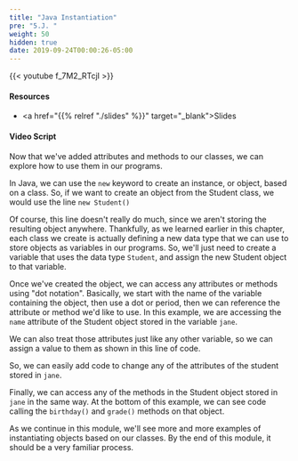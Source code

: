 ```yaml
---
title: "Java Instantiation"
pre: "5.J. "
weight: 50
hidden: true
date: 2019-09-24T00:00:26-05:00
---
```


{{< youtube f_7M2_RTcjI >}}

#### Resources

* <a href="{{% relref "./slides" %}}" target="_blank">Slides</a>

#### Video Script

Now that we've added attributes and methods to our classes, we can explore how to use them in our programs.

In Java, we can use the `new` keyword to create an instance, or object, based on a class. So, if we want to create an object from the Student class, we would use the line `new Student()`

Of course, this line doesn't really do much, since we aren't storing the resulting object anywhere. Thankfully, as we learned earlier in this chapter, each class we create is actually defining a new data type that we can use to store objects as variables in our programs. So, we'll just need to create a variable that uses the data type `Student`, and assign the new Student object to that variable.

Once we've created the object, we can access any attributes or methods using "dot notation". Basically, we start with the name of the variable containing the object, then use a dot or period, then we can reference the attribute or method we'd like to use. In this example, we are accessing the `name` attribute of the Student object stored in the variable `jane`.

We can also treat those attributes just like any other variable, so we can assign a value to them as shown in this line of code.

So, we can easily add code to change any of the attributes of the student stored in `jane`.

Finally, we can access any of the methods in the Student object stored in `jane` in the same way. At the bottom of this example, we can see code calling the `birthday()` and `grade()` methods on that object.

As we continue in this module, we'll see more and more examples of instantiating objects based on our classes. By the end of this module, it should be a very familiar process.
